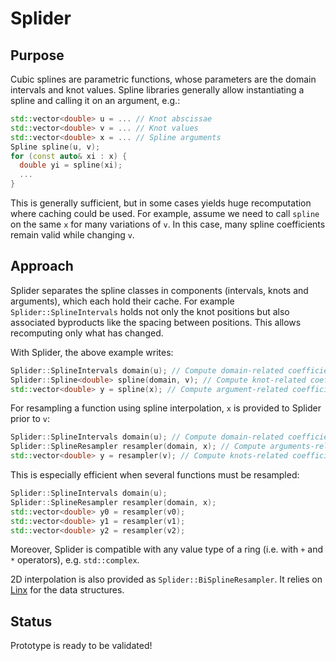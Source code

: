 # Splider

## Purpose

Cubic splines are parametric functions, whose parameters are the domain intervals and knot values.
Spline libraries generally allow instantiating a spline and calling it on an argument, e.g.:

```cpp
std::vector<double> u = ... // Knot abscissae
std::vector<double> v = ... // Knot values
std::vector<double> x = ... // Spline arguments
Spline spline(u, v);
for (const auto& xi : x) {
  double yi = spline(xi);
  ...
}
```

This is generally sufficient, but in some cases yields huge recomputation where caching could be used.
For example, assume we need to call `spline` on the same `x` for many variations of `v`.
In this case, many spline coefficients remain valid while changing `v`.

## Approach

Splider separates the spline classes in components (intervals, knots and arguments), which each hold their cache.
For example `Splider::SplineIntervals` holds not only the knot positions but also associated byproducts like the spacing between positions.
This allows recomputing only what has changed.

With Splider, the above example writes:

```cpp
Splider::SplineIntervals domain(u); // Compute domain-related coefficients
Splider::Spline<double> spline(domain, v); // Compute knot-related coefficients
std::vector<double> y = spline(x); // Compute argument-related coefficients
```

For resampling a function using spline interpolation, `x` is provided to Splider prior to `v`:

```cpp
Splider::SplineIntervals domain(u); // Compute domain-related coefficients
Splider::SplineResampler resampler(domain, x); // Compute arguments-related coefficients
std::vector<double> y = resampler(v); // Compute knots-related coefficients
```

This is especially efficient when several functions must be resampled:

```cpp
Splider::SplineIntervals domain(u);
Splider::SplineResampler resampler(domain, x);
std::vector<double> y0 = resampler(v0);
std::vector<double> y1 = resampler(v1);
std::vector<double> y2 = resampler(v2);
```

Moreover, Splider is compatible with any value type of a ring (i.e. with `+` and `*` operators), e.g. `std::complex`.

2D interpolation is also provided as `Splider::BiSplineResampler`.
It relies on [Linx](https://github.com/kabasset/Linx) for the data structures.

## Status

Prototype is ready to be validated!
